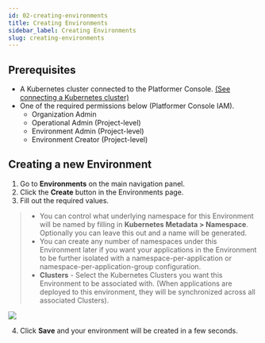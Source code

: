 ```yaml
---
id: 02-creating-environments
title: Creating Environments
sidebar_label: Creating Environments
slug: creating-environments
---
```


## Prerequisites

-   A Kubernetes cluster connected to the Platformer Console. [(See connecting a Kubernetes cluster)](../connecting-clusters)
-   One of the required permissions below (Platformer Console IAM).
    -   Organization Admin
    -   Operational Admin (Project-level)
    -   Environment Admin (Project-level)
    -   Environment Creator (Project-level)

## Creating a new Environment

1. Go to **Environments** on the main navigation panel.
2. Click the **Create** button in the Environments page.
3. Fill out the required values.

> -   You can control what underlying namespace for this Environment will be named by filling in **Kubernetes Metadata > Namespace**. Optionally you can leave this out and a name will be generated.
> -   You can create any number of namespaces under this Environment later if you want your applications in the Environment to be further isolated with a namespace-per-application or namespace-per-application-group configuration.
> -   **Clusters** - Select the Kubernetes Clusters you want this Environment to be associated with. (When applications are deployed to this environment, they will be synchronized across all associated Clusters).

![](../../../static/img/docs/env-add-1.png)

4. Click **Save** and your environment will be created in a few seconds.